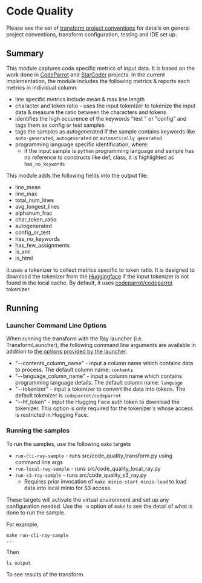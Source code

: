 # Code Quality 

Please see the set of
[transform project conventions](../../README.md)
for details on general project conventions, transform configuration,
testing and IDE set up.

## Summary
This module captures code specific metrics of input data.  It is based on the work done in [CodeParrot](https://huggingface.co/blog/codeparrot) and [StarCoder](https://arxiv.org/abs/2305.06161) projects. In the current implementation, the module includes the following metrics & reports each metrics in individual column:

* line specific metrics include mean & max line length
* character and token ratio - uses the input tokenizer to tokenize the input data & measure the ratio between the characters and tokens
* identifies the high occurence of the keywords "test " or "config" and tags them as config or test samples
* tags the samples as autogenerated if the sample contains keywords like `auto-generated`, `autogenerated` or `automatically generated`
* programming language specific identification, where:
    * if the input sample is `python` programming language and sample has no reference to constructs like def, class, it is highlighted as `has_no_keywords` 

This module adds the following fields into the output file:
<ul>
       <li>line_mean</li>
       <li>line_max</li>
       <li>total_num_lines</li>
       <li>avg_longest_lines</li>
       <li>alphanum_frac</li>
       <li>char_token_ratio</li>
       <li>autogenerated</li>
       <li>config_or_test</li>
       <li>has_no_keywords</li>
       <li>has_few_assignments</li>
       <li>is_xml</li>
       <li>is_html</li>
</ul>

It uses a tokenizer to collect metrics specific to token ratio.  It is designed to download the tokenizer from the [Huggingface](https://huggingface.co/) if the input tokenizer is not found in the local cache. By default, it uses [codeparrot/codeparrot](https://huggingface.co/codeparrot/codeparrot) tokenizer.

## Running

### Launcher Command Line Options 

When running the transform with the Ray launcher (i.e. TransformLauncher),
the following command line arguments are available in addition to 
[the options provided by the launcher](../../../data-processing-lib/doc/launcher-options.md).

* "--contents_column_name" - input a column name which contains data to process. The default column name: `contents`
* "--language_column_name" - input a column name which contains programming language details. The default column name: `language`
* "--tokenizer" - input a tokenizer to convert the data into tokens. The default tokenizer is `codeparrot/codeparrot`
* "--hf_token" - input the Hugging Face auth token to download the tokenizer. This option is only required for the tokenizer's whose access is restricted in Hugging Face.

### Running the samples
To run the samples, use the following `make` targets

* `run-cli-ray-sample` - runs src/code_quality_transform.py using command line args
* `run-local-ray-sample` - runs src/code_quality_local_ray.py
* `run-s3-ray-sample` - runs src/code_quality_s3_ray.py
    * Requires prior invocation of `make minio-start minio-load` to load data into local minio for S3 access.

These targets will activate the virtual environment and set up any configuration needed.
Use the `-n` option of `make` to see the detail of what is done to run the sample.

For example, 
```shell
make run-cli-ray-sample
...
```
Then 
```shell
ls output
```
To see results of the transform.
